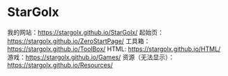 # StarGolx
我的网站：https://stargolx.github.io/StarGolx/
起始页：https://stargolx.github.io/ZeroStartPage/
工具箱：https://stargolx.github.io/ToolBox/
HTML: https://stargolx.github.io/HTML/
游戏：https://stargolx.github.io/Games/
资源（无法显示）：https://stargolx.github.io/Resources/
